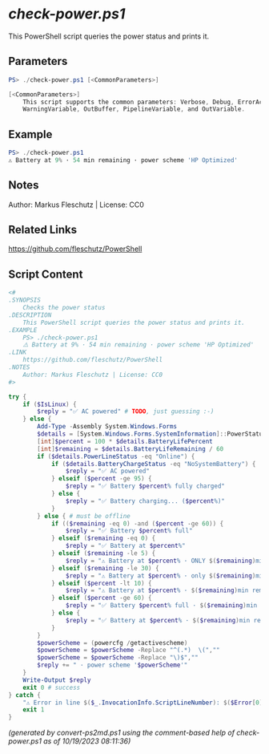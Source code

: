 *check-power.ps1*
================

This PowerShell script queries the power status and prints it.

Parameters
----------
```powershell
PS> ./check-power.ps1 [<CommonParameters>]

[<CommonParameters>]
    This script supports the common parameters: Verbose, Debug, ErrorAction, ErrorVariable, WarningAction, 
    WarningVariable, OutBuffer, PipelineVariable, and OutVariable.
```

Example
-------
```powershell
PS> ./check-power.ps1
⚠️ Battery at 9% · 54 min remaining · power scheme 'HP Optimized'

```

Notes
-----
Author: Markus Fleschutz | License: CC0

Related Links
-------------
https://github.com/fleschutz/PowerShell

Script Content
--------------
```powershell
<#
.SYNOPSIS
	Checks the power status
.DESCRIPTION
	This PowerShell script queries the power status and prints it.
.EXAMPLE
	PS> ./check-power.ps1
	⚠️ Battery at 9% · 54 min remaining · power scheme 'HP Optimized' 
.LINK
	https://github.com/fleschutz/PowerShell
.NOTES
	Author: Markus Fleschutz | License: CC0
#>

try {
	if ($IsLinux) {
		$reply = "✅ AC powered" # TODO, just guessing :-)
	} else {
		Add-Type -Assembly System.Windows.Forms
		$details = [System.Windows.Forms.SystemInformation]::PowerStatus
		[int]$percent = 100 * $details.BatteryLifePercent
		[int]$remaining = $details.BatteryLifeRemaining / 60
		if ($details.PowerLineStatus -eq "Online") {
			if ($details.BatteryChargeStatus -eq "NoSystemBattery") {
				$reply = "✅ AC powered"
			} elseif ($percent -ge 95) {
				$reply = "✅ Battery $percent% fully charged"
			} else {
				$reply = "✅ Battery charging... ($percent%)"
			}
		} else { # must be offline
			if (($remaining -eq 0) -and ($percent -ge 60)) {
				$reply = "✅ Battery $percent% full"
			} elseif ($remaining -eq 0) {
				$reply = "✅ Battery at $percent%"
			} elseif ($remaining -le 5) {
				$reply = "⚠️ Battery at $percent% · ONLY $($remaining)min remaining"
			} elseif ($remaining -le 30) {
				$reply = "⚠️ Battery at $percent% · only $($remaining)min remaining"
			} elseif ($percent -lt 10) {
				$reply = "⚠️ Battery at $percent% · $($remaining)min remaining"
			} elseif ($percent -ge 60) {
				$reply = "✅ Battery $percent% full · $($remaining)min remaining"
			} else {
				$reply = "✅ Battery at $percent% · $($remaining)min remaining"
			}
		}
		$powerScheme = (powercfg /getactivescheme)
		$powerScheme = $powerScheme -Replace "^(.*)  \(",""
		$powerScheme = $powerScheme -Replace "\)$",""
		$reply += " · power scheme '$powerScheme'"
	}
	Write-Output $reply
	exit 0 # success
} catch {
	"⚠️ Error in line $($_.InvocationInfo.ScriptLineNumber): $($Error[0])"
	exit 1
}
```

*(generated by convert-ps2md.ps1 using the comment-based help of check-power.ps1 as of 10/19/2023 08:11:36)*
